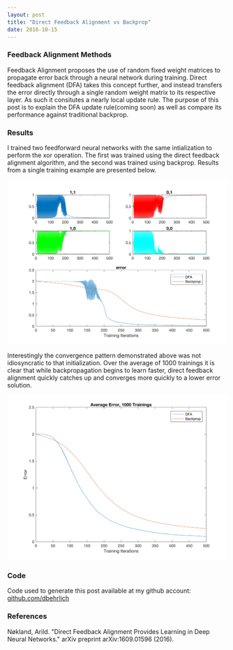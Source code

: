 ```yaml
---
layout: post
title: "Direct Feedback Alignment vs Backprop"
date: 2016-10-15
---
```


<div>

<h3>Feedback Alignment Methods</h3>

<p>Feedback Alignment proposes the use of random fixed weight matrices to propagate error back through a neural network during training. Direct feedback alignment (DFA) takes this concept further, and instead transfers the error directly through a single random weight matrix to its respective layer. As such it consitutes a nearly local update rule. The purpose of this post is to explain the DFA update rule(coming soon) as well as compare its performance against traditional backprop. </p>

<h3>Results</h3>

<p>I trained two feedforward neural networks with the same intialization to perform the xor operation. The first was trained using the direct feedback alignment algorithm, and the second was trained using backprop. Results from a single training example are presented below.</p>

<img src="/figures/DirectFeedbackAlignement_xor.png" alt="samples" style="width: 800px;"/>

<p>Interestingly the convergence pattern demonstrated above was not idiosyncratic to that initialization. Over the average of 1000 trainings it is clear that while backpropagation begins to learn faster, direct feedback alignment quickly catches up and converges more quickly to a lower error solution.</p>

<img src="/figures/DirectFeedbackAlignement_xor_1000.png" alt="samples" style="width: 800px;"/>


<h3>Code</h3>

<p>Code used to generate this post available at my github account: <a href="https://github.com/dbehrlich/directFeedbackAlignment">github.com/dbehrlich</a></p>


<h3>References</h3>

<p>Nøkland, Arild. "Direct Feedback Alignment Provides Learning in Deep Neural Networks." arXiv preprint arXiv:1609.01596 (2016).</p>

</div>








